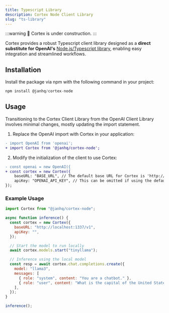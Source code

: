 ```yaml
---
title: Typescript Library
description: Cortex Node Client Library
slug: "ts-library"
---
```


:::warning
🚧 Cortex is under construction.
:::

Cortex provides a robust Typescript client library designed as a **direct substitute for OpenAI's** [Node.js/Typescript library](https://github.com/openai/openai-node), enabling easy integration and streamlined workflows.

## Installation

Install the package via npm with the following command in your project:

```ts
npm install @janhq/cortex-node
```

## Usage

Transitioning to the Cortex Client Library from the OpenAI Client Library involves minimal changes, mostly updating the import statement.

1. Replace the OpenAI import with Cortex in your application:

```diff
- import OpenAI from 'openai';
+ import Cortex from '@janhq/cortex-node';
```

2. Modify the initialization of the client to use Cortex:

```diff
- const openai = new OpenAI({
+ const cortex = new Cortex({
    baseURL: "BASE_URL", // The default base URL for Cortex is 'http://localhost:1337'
    apiKey: "OPENAI_API_KEY", // This can be omitted if using the default
});

```

### Example Usage

```js
import Cortex from "@janhq/cortex-node";

async function inference() {
  const cortex = new Cortex({
    baseURL: "http://localhost:1337/v1",
    apiKey: "",
  });

  // Start the model to run locally
  await cortex.models.start("tinyllama");

  // Inference using the local model
  const resp = await cortex.chat.completions.create({
    model: "llama3",
    messages: [
      { role: "system", content: "You are a chatbot." },
      { role: "user", content: "What is the capital of the United States?" },
    ],
  });
}

inference();
```
